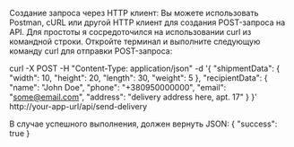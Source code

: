 Создание запроса через HTTP клиент:
Вы можете использовать Postman, cURL или другой HTTP клиент для создания POST-запроса на API. Для простоты я сосредоточился на использовании curl из командной строки.
Откройте терминал и выполните следующую команду curl для отправки POST-запроса:

curl -X POST -H "Content-Type: application/json" -d '{
    "shipmentData": {
        "width": 10,
        "height": 20,
        "length": 30,
        "weight": 5
    },
    "recipientData": {
        "name": "John Doe",
        "phone": "+380950000000",
        "email": "some@email.com",
        "address": "delivery address here, apt. 17"
    }
}' http://your-app-url/api/send-delivery

В случае успешного выполнения, должен вернуть JSON:
{
    "success": true
}
